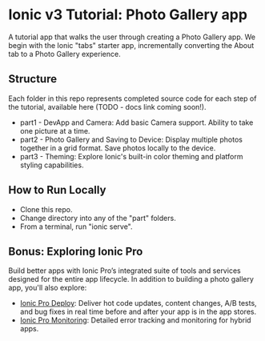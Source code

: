 # Ionic v3 Tutorial: Photo Gallery app

A tutorial app that walks the user through creating a Photo Gallery app. We begin with the Ionic "tabs" starter app, incrementally converting the About tab to a Photo Gallery experience.

## Structure
Each folder in this repo represents completed source code for each step of the tutorial, available here (TODO - docs link coming soon!).
* part1 - DevApp and Camera: Add basic Camera support. Ability to take one picture at a time.
* part2 - Photo Gallery and Saving to Device: Display multiple photos together in a grid format. Save photos locally to the device.
* part3 - Theming: Explore Ionic's built-in color theming and platform styling capabilities.

## How to Run Locally
* Clone this repo.
* Change directory into any of the "part" folders.
* From a terminal, run "ionic serve".

## Bonus: Exploring Ionic Pro
Build better apps with Ionic Pro’s integrated suite of tools and services designed for the entire app lifecycle. In addition to building a photo gallery app, you'll also explore:
* [Ionic Pro Deploy](https://ionicframework.com/pro/deploy): Deliver hot code updates, content changes, A/B tests, and bug fixes in real time before and after your app is in the app stores.
* [Ionic Pro Monitoring](https://ionicframework.com/pro/monitor): Detailed error tracking and monitoring for hybrid apps.